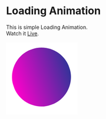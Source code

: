 # Loading Animation
This is simple Loading Animation.<br/>
Watch it [Live](https://mohammadkiaei.github.io/Loading-animation/).
<br/>
<br/>
![Loading](https://github.com/mohammadkiaei/Loading-animation/blob/master/Loading-animation.png)
<br/>
